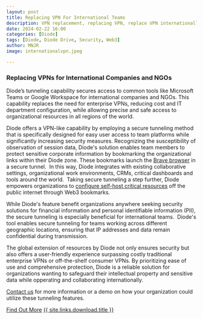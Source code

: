```yaml
---
layout: post
title: Replacing VPN For International Teams
description: VPN replacement, replacing VPN, replace VPN internationally, international teams
date: 2024-02-22 16:00
categories: [Diode]
tags: [Diode, Diode Drive, Security, Web3]
author: MNJR
image: internationalvpn.jpeg

---
```

### Replacing VPNs for International Companies and NGOs

Diode’s tunneling capability secures access to common tools like Microsoft Teams or Google Workspace for international companies and NGOs. This capability replaces the need for enterprise VPNs, reducing cost and IT department configuration, while allowing precise and safe access to organizational resources in all regions of the world.

Diode offers a VPN-like capability by employing a secure tunneling method that is specifically designed for easy user access to team platforms while significantly increasing security measures. Recognizing the susceptibility of observation of session data, Diode's solution enables team members to protect sensitive corporate information by bookmarking the organizational links within their Diode zone. These bookmarks launch the [Brave browser](https://brave.com/?mtm_source=www.google.com&mtm_medium=cpc&mtm_campaign=brand&mtm_content=brave_browser&ref=BOW954&gclid=CjwKCAiA8NKtBhBtEiwAq5aX2KfaRim5LRG-KsnWj3hz1bT5mxOTVxsmfQ-foMp90pb6AXZedrSkwRoC_zYQAvD_BwE) in a secure tunnel.  In this way, Diode integrates with existing collaborative settings, organizational work environments, CRMs, critical dashboards and tools around the world.  Taking secure tunneling a step further, Diode empowers organizations to [configure self-host critical resources](https://support.diode.io/article/6pctb40wj8-configure-a-custom-domain-for-diode) off the public internet through Web3 bookmarks. 

While Diode's feature benefit organizations anywhere seeking security solutions for financial information and personal identifiable information (PII), the secure tunneling is especially beneficial for international teams.  Diode's tool enables secure tunneling for teams working across different geographic locations, ensuring that IP addresses and data remain confidential during transmission.  

The global extension of resources by Diode not only ensures security but also offers a user-friendly experience surpassing costly traditional enterprise VPNs or off-the-shelf consumer VPNs. By prioritizing ease of use and comprehensive protection, Diode is a reliable solution for organizations wanting to safeguard their intellectual property and sensitive data while opperating and collaborating internationally.

[Contact us](https://diode.io/about/) for more information or a demo on how your organization could utilize these tunneling features.

<div class="story__buttons">
  <a href="{{"/solutions/app/" | prepend: path | relative_url}}" class="btn" target="">Find Out More</a>
  <a href="#download-app" class="btn popup-open" target="">{{ site.links.download.title }}</a>
</div>
